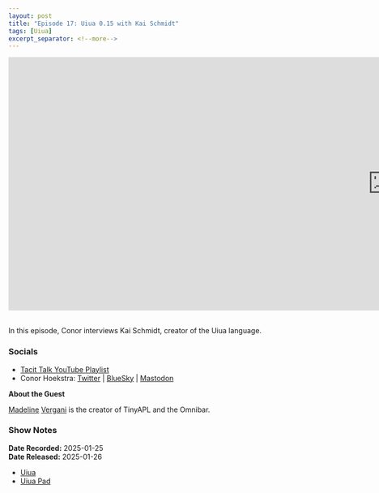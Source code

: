 ```yaml
---
layout: post
title: "Episode 17: Uiua 0.15 with Kai Schmidt"
tags: [Uiua]
excerpt_separator: <!--more-->
---
```


<center>
<iframe width="1500" height="500" src="https://www.youtube.com/embed/qPNbCqUBotw?si=ftmU8ojjbT2tWYDM"
                title="YouTube video player" frameborder="0"
                allow="accelerometer; autoplay; clipboard-write; encrypted-media; gyroscope; picture-in-picture; web-share"
                referrerpolicy="strict-origin-when-cross-origin" allowfullscreen></iframe>
</center>

<br>In this episode, Conor interviews Kai Schmidt, creator of the Uiua language.

<!--more-->

### Socials

* [Tacit Talk YouTube Playlist](https://www.youtube.com/playlist?list=PLVFrD1dmDdvenJhYti3HomLRkC4_Y9AXA)
* Conor Hoekstra: [Twitter](https://twitter.com/code_report) \| [BlueSky](https://bsky.app/profile/codereport.bsky.social) \| [Mastodon](https://mastodon.social/@code_report)

**About the Guest**

[Madeline](https://x.com/madelinevergani) [Vergani](https://mastodon.social/@RubenVerg@functional.cafe) is the creator of TinyAPL and the Omnibar.

### Show Notes

**Date Recorded:** 2025-01-25 <br>
**Date Released:** 2025-01-26 <br>

* [Uiua](https://www.uiua.org/)
* [Uiua Pad](https://www.uiua.org/pad)